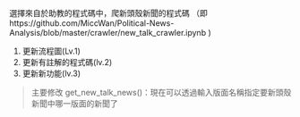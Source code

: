 選擇來自於助教的程式碼中，爬新頭殼新聞的程式碼
（即https://github.com/MiccWan/Political-News-Analysis/blob/master/crawler/new_talk_crawler.ipynb )

1. 更新流程圖(Lv.1)
2. 更新有註解的程式碼(lv.2)
3. 更新新功能(lv.3)
> 主要修改 get_new_talk_news()：現在可以透過輸入版面名稱指定要新頭殼新聞中哪一版面的新聞了
